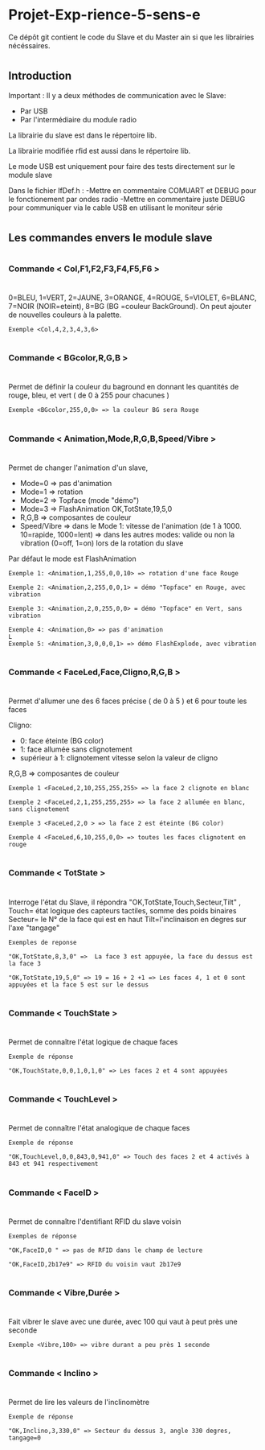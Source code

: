 # Projet-Exp-rience-5-sens-e

Ce dépôt git contient le code du Slave et du Master ain si que les librairies nécéssaires.
#
## Introduction

Important : 
Il y a deux méthodes de communication avec le Slave:
- Par USB 
- Par l'intermédiaire du module radio

La librairie du slave est dans le répertoire lib.

La librairie modifiée rfid est aussi dans le répertoire lib.

Le mode USB est uniquement pour faire des tests directement sur le module slave

Dans le fichier IfDef.h :
-Mettre en commentaire COMUART et DEBUG pour le fonctionement par ondes radio
-Mettre en commentaire juste DEBUG pour communiquer via le cable USB en utilisant le moniteur série
#
## Les commandes envers le module slave
#
### Commande < Col,F1,F2,F3,F4,F5,F6 >
#
0=BLEU, 1=VERT, 2=JAUNE, 3=ORANGE, 4=ROUGE, 5=VIOLET, 6=BLANC,  
7=NOIR (NOIR=eteint), 8=BG (BG =couleur BackGround).
On peut ajouter de nouvelles couleurs à la palette.

```
Exemple <Col,4,2,3,4,3,6>
```

#
### Commande  < BGcolor,R,G,B > 
#
Permet de définir la couleur du baground en donnant les quantités de rouge, bleu, et vert ( de 0 à 255 pour chacunes )


```
Exemple <BGcolor,255,0,0> => la couleur BG sera Rouge 
```

#
### Commande  < Animation,Mode,R,G,B,Speed/Vibre >
#
Permet de changer l'animation d'un slave,

- Mode=0 => pas d'animation 
- Mode=1 => rotation 
- Mode=2 => Topface (mode "démo") 
- Mode=3 => FlashAnimation 
OK,TotState,19,5,0
- R,G,B => composantes de couleur 
- Speed/Vibre => dans le Mode 1: vitesse de l'animation (de 1 à 1000.  10=rapide, 1000=lent) 
            => dans les autres modes: valide ou non la vibration (0=off, 1=on) lors de la rotation du slave

Par défaut le mode est FlashAnimation

```
Exemple 1: <Animation,1,255,0,0,10> => rotation d'une face Rouge 

Exemple 2: <Animation,2,255,0,0,1> = démo "Topface" en Rouge, avec vibration 

Exemple 3: <Animation,2,0,255,0,0> = démo "Topface" en Vert, sans vibration 

Exemple 4: <Animation,0> => pas d'animation 
L
Exemple 5: <Animation,3,0,0,0,1> => démo FlashExplode, avec vibration
```

#
### Commande < FaceLed,Face,Cligno,R,G,B >
#

Permet d'allumer une des 6 faces précise ( de 0 à 5 ) et 6 pour toute les faces 

Cligno: 
- 0: face éteinte (BG color) 
- 1: face allumée sans clignotement 
- supérieur à 1: clignotement vitesse selon la valeur de cligno 

R,G,B => composantes de couleur 


```
Exemple 1 <FaceLed,2,10,255,255,255> => la face 2 clignote en blanc 

Exemple 2 <FaceLed,2,1,255,255,255> => la face 2 allumée en blanc, sans clignotement

Exemple 3 <FaceLed,2,0 > => la face 2 est éteinte (BG color) 

Exemple 4 <FaceLed,6,10,255,0,0> => toutes les faces clignotent en rouge 

```

#
### Commande  < TotState >
#
            
Interroge l'état du Slave, il répondra "OK,TotState,Touch,Secteur,Tilt" 
, Touch= état logique des capteurs tactiles, somme des poids binaires 
Secteur= le N° de la face qui est en haut 
Tilt=l'inclinaison en degres sur l'axe "tangage"

```
Exemples de reponse

"OK,TotState,8,3,0" =>  La face 3 est appuyée, la face du dessus est la face 3

"OK,TotState,19,5,0" => 19 = 16 + 2 +1 => Les faces 4, 1 et 0 sont appuyées et la face 5 est sur le dessus

```

#
### Commande  < TouchState >
#
            
Permet de connaître l'état logique de chaque faces 


```
Exemple de réponse

"OK,TouchState,0,0,1,0,1,0" => Les faces 2 et 4 sont appuyées
```


#
### Commande < TouchLevel >
#
            
Permet de connaître l'état analogique de chaque faces

```
Exemple de réponse 

"OK,TouchLevel,0,0,843,0,941,0" => Touch des faces 2 et 4 activés à 843 et 941 respectivement  
```

#
### Commande < FaceID > 
#
            
Permet de connaître l'dentifiant RFID du slave voisin

```
Exemples de réponse 

"OK,FaceID,0 " => pas de RFID dans le champ de lecture 

"OK,FaceID,2b17e9" => RFID du voisin vaut 2b17e9 
``` 

#
### Commande < Vibre,Durée >
#

Fait vibrer le slave avec une durée, avec 100 qui vaut à peut près une seconde

```
Exemple <Vibre,100> => vibre durant a peu près 1 seconde 
```


#
### Commande < Inclino >
#

Permet de lire les valeurs de l'inclinomètre

```
Exemple de réponse

"OK,Inclino,3,330,0" => Secteur du dessus 3, angle 330 degres, tangage=0 
```


